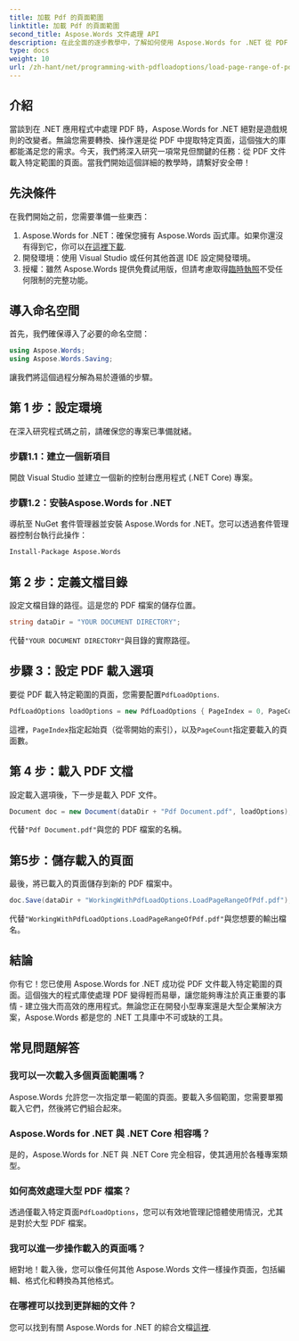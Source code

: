 ```yaml
---
title: 加載 Pdf 的頁面範圍
linktitle: 加載 Pdf 的頁面範圍
second_title: Aspose.Words 文件處理 API
description: 在此全面的逐步教學中，了解如何使用 Aspose.Words for .NET 從 PDF 載入特定頁面範圍。非常適合 .NET 開發人員。
type: docs
weight: 10
url: /zh-hant/net/programming-with-pdfloadoptions/load-page-range-of-pdf/
---
```

## 介紹

當談到在 .NET 應用程式中處理 PDF 時，Aspose.Words for .NET 絕對是遊戲規則的改變者。無論您需要轉換、操作還是從 PDF 中提取特定頁面，這個強大的庫都能滿足您的需求。今天，我們將深入研究一項常見但關鍵的任務：從 PDF 文件載入特定範圍的頁面。當我們開始這個詳細的教學時，請繫好安全帶！

## 先決條件

在我們開始之前，您需要準備一些東西：

1. Aspose.Words for .NET：確保您擁有 Aspose.Words 函式庫。如果你還沒有得到它，你可以[在這裡下載](https://releases.aspose.com/words/net/).
2. 開發環境：使用 Visual Studio 或任何其他首選 IDE 設定開發環境。
3. 授權：雖然 Aspose.Words 提供免費試用版，但請考慮取得[臨時執照](https://purchase.aspose.com/temporary-license/)不受任何限制的完整功能。

## 導入命名空間

首先，我們確保導入了必要的命名空間：

```csharp
using Aspose.Words;
using Aspose.Words.Saving;
```

讓我們將這個過程分解為易於遵循的步驟。 

## 第 1 步：設定環境

在深入研究程式碼之前，請確保您的專案已準備就緒。

### 步驟1.1：建立一個新項目
開啟 Visual Studio 並建立一個新的控制台應用程式 (.NET Core) 專案。

### 步驟1.2：安裝Aspose.Words for .NET
導航至 NuGet 套件管理器並安裝 Aspose.Words for .NET。您可以透過套件管理器控制台執行此操作：

```sh
Install-Package Aspose.Words
```

## 第 2 步：定義文檔目錄

設定文檔目錄的路徑。這是您的 PDF 檔案的儲存位置。

```csharp
string dataDir = "YOUR DOCUMENT DIRECTORY";
```

代替`"YOUR DOCUMENT DIRECTORY"`與目錄的實際路徑。

## 步驟 3：設定 PDF 載入選項

要從 PDF 載入特定範圍的頁面，您需要配置`PdfLoadOptions`.

```csharp
PdfLoadOptions loadOptions = new PdfLoadOptions { PageIndex = 0, PageCount = 1 };
```

這裡，`PageIndex`指定起始頁（從零開始的索引），以及`PageCount`指定要載入的頁面數。

## 第 4 步：載入 PDF 文檔

設定載入選項後，下一步是載入 PDF 文件。

```csharp
Document doc = new Document(dataDir + "Pdf Document.pdf", loadOptions);
```

代替`"Pdf Document.pdf"`與您的 PDF 檔案的名稱。

## 第5步：儲存載入的頁面

最後，將已載入的頁面儲存到新的 PDF 檔案中。

```csharp
doc.Save(dataDir + "WorkingWithPdfLoadOptions.LoadPageRangeOfPdf.pdf");
```

代替`"WorkingWithPdfLoadOptions.LoadPageRangeOfPdf.pdf"`與您想要的輸出檔名。

## 結論

你有它！您已使用 Aspose.Words for .NET 成功從 PDF 文件載入特定範圍的頁面。這個強大的程式庫使處理 PDF 變得輕而易舉，讓您能夠專注於真正重要的事情 - 建立強大而高效的應用程式。無論您正在開發小型專案還是大型企業解決方案，Aspose.Words 都是您的 .NET 工具庫中不可或缺的工具。

## 常見問題解答

### 我可以一次載入多個頁面範圍嗎？
Aspose.Words 允許您一次指定單一範圍的頁面。要載入多個範圍，您需要單獨載入它們，然後將它們組合起來。

### Aspose.Words for .NET 與 .NET Core 相容嗎？
是的，Aspose.Words for .NET 與 .NET Core 完全相容，使其適用於各種專案類型。

### 如何高效處理大型 PDF 檔案？
透過僅載入特定頁面`PdfLoadOptions`，您可以有效地管理記憶體使用情況，尤其是對於大型 PDF 檔案。

### 我可以進一步操作載入的頁面嗎？
絕對地！載入後，您可以像任何其他 Aspose.Words 文件一樣操作頁面，包括編輯、格式化和轉換為其他格式。

### 在哪裡可以找到更詳細的文件？
您可以找到有關 Aspose.Words for .NET 的綜合文檔[這裡](https://reference.aspose.com/words/net/).


